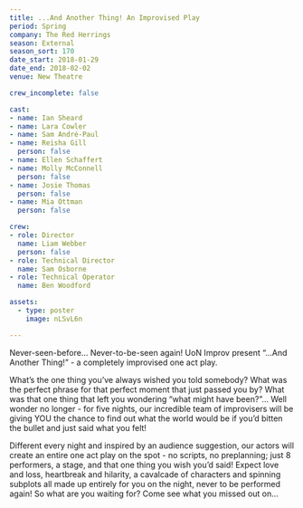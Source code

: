 ```yaml
---
title: ...And Another Thing! An Improvised Play
period: Spring
company: The Red Herrings
season: External
season_sort: 170
date_start: 2018-01-29
date_end: 2018-02-02
venue: New Theatre

crew_incomplete: false

cast:
- name: Ian Sheard
- name: Lara Cowler
- name: Sam André-Paul
- name: Reisha Gill
  person: false
- name: Ellen Schaffert
- name: Molly McConnell
  person: false
- name: Josie Thomas
  person: false
- name: Mia Ottman
  person: false

crew:
- role: Director
  name: Liam Webber
  person: false
- role: Technical Director
  name: Sam Osborne
- role: Technical Operator
  name: Ben Woodford

assets:
  - type: poster
    image: nLSvL6n

---
```


Never-seen-before… Never-to-be-seen again! UoN Improv present “…And Another Thing!” - a completely improvised one act play.

What’s the one thing you’ve always wished you told somebody? What was the perfect phrase for that perfect moment that just passed you by? What was that one thing that left you wondering “what might have been?”… Well wonder no longer - for five nights, our incredible team of improvisers will be giving YOU the chance to find out what the world would be if you’d bitten the bullet and just said what you felt! 

Different every night and inspired by an audience suggestion, our actors will create an entire one act play on the spot - no scripts, no preplanning; just 8 performers, a stage, and that one thing you wish you’d said! Expect love and loss, heartbreak and hilarity, a cavalcade of characters and spinning subplots all made up entirely for you on the night, never to be performed again! So what are you waiting for? Come see what you missed out on…
